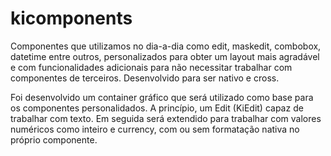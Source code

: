 # kicomponents
Componentes que utilizamos no dia-a-dia como edit, maskedit, combobox, datetime entre outros, personalizados para obter um layout mais agradável e com funcionalidades adicionais para não necessitar trabalhar com componentes de terceiros. Desenvolvido para ser nativo e cross.

Foi desenvolvido um container gráfico que será utilizado como base para os componentes personalidados.
A princípio, um Edit (KiEdit) capaz de trabalhar com texto.
Em seguida será extendido para trabalhar com  valores numéricos como inteiro e currency, com ou sem formatação nativa no próprio componente.
